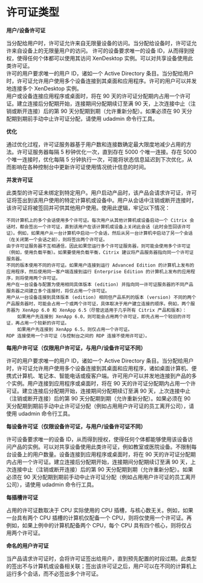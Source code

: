# 许可证类型
**用户/设备许可证**  

当分配给用户时，许可证允许来自无限量设备的访问。当分配给设备时，许可证允许来自设备上的无限量用户的访问。
许可的设备要求唯一的设备 ID，从而得到授权，使得任何个体都可以使用其访问 XenDesktop 实例。可以对共享设备使用此类许可证。  
许可的用户要求唯一的用户 ID，诸如一个 Active Directory 条目。当分配给用户时，许可证允许用户使用多个设备连接到其桌面和应用程序。许可的用户可以并发地连接多个 XenDesktop 实例。  
用户或设备连接应用程序或桌面时，将在 90 天的许可证分配期内占用一个许可证。建立连接后分配期开始，连接期间分配期续订至满 90 天，上次连接中止（注销或断开连接）后的第 90 天分配期到期（允许重新分配）。如果必须在 90 天分配期到期前手动中止许可证分配，请使用 udadmin 命令行工具。

**优化**

通过优化过程，许可证服务器基于用户数和连接数确定最大限度地减少占用的方法。许可证服务器每隔 5 秒钟优化一次，直到存在 5000 个唯一连接。存在 5000 个唯一连接时，优化每隔 5 分钟执行一次，可能将状态信息延迟到下次优化，从而影响在各种控制台中更新许可证使用情况统计信息的时间。

**并发许可证**

此类型的许可证未绑定到特定用户。用户启动产品时，该产品会请求许可证，许可证将签出到该用户使用的特定计算机或设备中。用户从会话中注销或断开连接时，该许可证将被签回并可供其他用户使用。使用此逻辑，牢记以下情况：

    不同计算机上的多个会话使用多个许可证。每次用户从其他计算机或设备启动一个 Citrix 会话时，都会签出一个许可证，直到该用户在该计算机或设备上关闭此会话（此时会签回该许可证）。例如，如果用户从一台计算机中启动一个会话，然后从另一台计算机中启动了另一个会话（在关闭第一个会话之前），则将签出两个许可证。
    由于许可证服务器不互相通信，因此如果您运行多个许可证服务器，则可能会使用多个许可证（例如，使用负载平衡）。如果要使用负载平衡，Citrix 建议将产品服务器指向同一个许可证服务器。
    不同的版本使用不同的许可证。如果用户连接到运行 Advanced Edition 的计算机上发布的应用程序，然后使用同一客户端连接到运行 Enterprise Edition 的计算机上发布的应用程序，则将使用两个许可证。
    用户在一台设备与配置为使用相同具体版本 (edition) 并指向同一许可证服务器的不同产品服务器之间建立多个连接时，将仅占用一个许可证。
    用户从一台设备连接到具体版本 (edition) 相同但产品系列的版本 (version) 不同的两个产品服务器时，可能会占用一个或两个许可证，具体取决于用户建立连接的顺序。例如，两个服务器为 XenApp 6.0 和 XenApp 6.5（尽管这适用于几乎所有 Citrix 产品和版本）：
        如果用户先连接到 XenApp 6.0，则可能会占用两个许可证，即先占用一个较旧的许可证，再占用一个较新的许可证。
        如果用户先连接到 XenApp 6.5，则仅占用一个许可证。
    RDP 连接使用一个许可证（与控制台之间的 RDP 连接不使用许可证）。

**每用户许可证（仅限用户许可证，与用户/设备许可证不同）**

许可的用户要求唯一的用户 ID，诸如一个 Active Directory 条目。当分配给用户时，许可证允许用户使用多个设备连接到其桌面和应用程序，诸如桌面计算机、便携式计算机、笔记本、智能电话或瘦客户端。许可用户可以并发地连接到产品的多个实例。用户连接到应用程序或桌面时，将在 90 天的许可证分配期内占用一个许可证。建立连接后分配期开始，连接期间分配期续订至满 90 天，上次连接中止（注销或断开连接）后的第 90 天分配期到期（允许重新分配）。如果必须在 90 天分配期到期前手动中止许可证分配（例如占用用户许可证的员工离开公司），请使用 udadmin 命令行工具。

**每设备许可证（仅限设备许可证，与用户/设备许可证不同）**

许可设备要求唯一的设备 ID，从而得到授权，使得任何个体都能够使用该设备访问产品的实例。可以对共享设备使用此类许可证，例如教室或医院设备。不限制每台设备上的用户数量。设备连接到应用程序或桌面时，将在 90 天的许可证分配期内占用一个许可证。建立连接后分配期开始，连接期间分配期续订至满 90 天，上次连接中止（注销或断开连接）后的第 90 天分配期到期（允许重新分配）。如果必须在 90 天分配期到期前手动中止许可证分配（例如占用用户许可证的员工离开公司），请使用 udadmin 命令行工具。

**每插槽许可证**

占用的许可证数取决于 CPU 实际使用的 CPU 插槽，与核心数无关。例如，如果一台具有两个 CPU 插槽的计算机仅配备一个 CPU，则将仅使用一个许可证。再例如，如果上例中的计算机配备两个 CPU，每个 CPU 具有四个核心，则将仅占用两个许可证。

**命名的用户许可证**

当产品请求许可证时，会将许可证签出给用户，直到预先配置的时段过期。此类型的签出不与计算机或设备相关联；签出该许可证之后，用户可以在不同的计算机上运行多个会话，而不必签出多个许可证。
